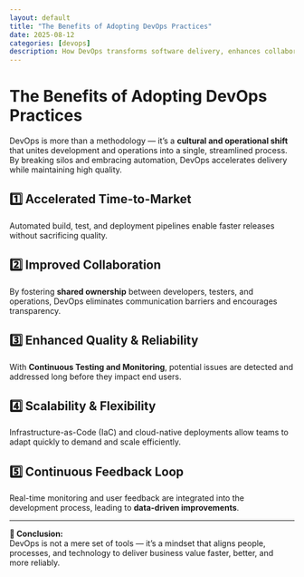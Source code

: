 ```yaml
---
layout: default
title: "The Benefits of Adopting DevOps Practices"
date: 2025-08-12
categories: [devops]
description: How DevOps transforms software delivery, enhances collaboration, and drives business value.
---
```


# The Benefits of Adopting DevOps Practices

DevOps is more than a methodology — it’s a **cultural and operational shift** that unites development and operations into a single, streamlined process. By breaking silos and embracing automation, DevOps accelerates delivery while maintaining high quality.

## 1️⃣ Accelerated Time-to-Market
Automated build, test, and deployment pipelines enable faster releases without sacrificing quality.

## 2️⃣ Improved Collaboration
By fostering **shared ownership** between developers, testers, and operations, DevOps eliminates communication barriers and encourages transparency.

## 3️⃣ Enhanced Quality & Reliability
With **Continuous Testing and Monitoring**, potential issues are detected and addressed long before they impact end users.

## 4️⃣ Scalability & Flexibility
Infrastructure-as-Code (IaC) and cloud-native deployments allow teams to adapt quickly to demand and scale efficiently.

## 5️⃣ Continuous Feedback Loop
Real-time monitoring and user feedback are integrated into the development process, leading to **data-driven improvements**.

---

**📌 Conclusion:**  
DevOps is not a mere set of tools — it’s a mindset that aligns people, processes, and technology to deliver business value faster, better, and more reliably.

